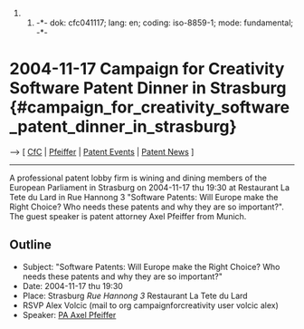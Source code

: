 1.  1.  -\*- dok: cfc041117; lang: en; coding: iso-8859-1; mode:
        fundamental; -\*-

# 2004-11-17 Campaign for Creativity Software Patent Dinner in Strasburg {#campaign_for_creativity_software_patent_dinner_in_strasburg}

\--\> \[ [ CfC](CampaignForCreativityEn "wikilink") \| [
Pfeiffer](SwpatpfeifferDe "wikilink") \| [ Patent
Events](SwpatpenmiEn "wikilink") \| [ Patent
News](SwpatcninoEn "wikilink") \]

------------------------------------------------------------------------

A professional patent lobby firm is wining and dining members of the
European Parliament in Strasburg on 2004-11-17 thu 19:30 at Restaurant
La Tete du Lard in Rue Hannong 3 \"Software Patents: Will Europe make
the Right Choice? Who needs these patents and why they are so
important?\". The guest speaker is patent attorney Axel Pfeiffer from
Munich.

## Outline

-   Subject: \"Software Patents: Will Europe make the Right Choice? Who
    needs these patents and why they are so important?\"
-   Date: 2004-11-17 thu 19:30
-   Place: Strasburg *Rue Hannong 3* Restaurant La Tete du Lard
-   RSVP Alex Volcic (mail to org campaignforcreativity user volcic
    alex)
-   Speaker: [PA Axel
    Pfeiffer](http://swpat.ffii.org/players/pfeiffer/ "wikilink")
